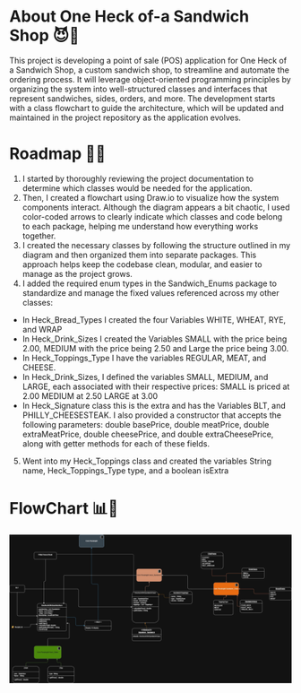 # About One Heck of-a Sandwich Shop 😈🥪
This project is developing a point of sale (POS) application for One Heck of a Sandwich Shop, a custom sandwich shop, to streamline and automate the ordering process. 
It will leverage object-oriented programming principles by organizing the system into well-structured classes and interfaces that represent sandwiches, sides, orders, and more. 
The development starts with a class flowchart to guide the architecture, which will be updated and maintained in the project repository as the application evolves.

# Roadmap 🚧🥪
1. I started by thoroughly reviewing the project documentation to determine which classes would be needed for the application.
2. Then, I created a flowchart using Draw.io to visualize how the system components interact. 
Although the diagram appears a bit chaotic, I used color-coded arrows to clearly indicate which classes and code belong to each package, helping me understand how everything works together.
3. I created the necessary classes by following the structure outlined in my diagram and then organized them into separate packages. This approach helps keep the codebase clean, modular, and easier to manage as the project grows.
4. I added the required enum types in the Sandwich_Enums package to standardize and manage the fixed values referenced across my other classes:
* In Heck_Bread_Types I created the four Variables WHITE, WHEAT, RYE, and WRAP
* In Heck_Drink_Sizes I created the Variables SMALL with the price being 2.00, MEDIUM with the price being 2.50 and Large the price being 3.00.
* In Heck_Toppings_Type I have the variables REGULAR, MEAT, and CHEESE.
* In Heck_Drink_Sizes, I defined the variables SMALL, MEDIUM, and LARGE, each associated with their respective prices:
SMALL is priced at 2.00
MEDIUM at 2.50
LARGE at 3.00
* In Heck_Signature class this is the extra and has the Variables BLT, and PHILLY_CHEESESTEAK.
I also provided a constructor that accepts the following parameters: double basePrice, double meatPrice, double extraMeatPrice, double cheesePrice, and double extraCheesePrice, along with getter methods for each of these fields.

5. Went into my Heck_Toppings class and created the variables String name, Heck_Toppings_Type type, and a boolean isExtra

# FlowChart 📊🥪
![One Heck of a Board.jpg](UML%27s/One%20Heck%20of%20a%20Board.jpg)